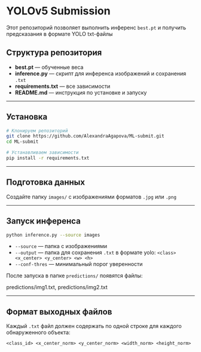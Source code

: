 # YOLOv5 Submission

Этот репозиторий позволяет выполнить инференс `best.pt` и получить предсказания в формате YOLO txt-файлы

## Структура репозитория

- **best.pt** — обученные веса
- **inference.py** — скрипт для инференса изображений и сохранения `.txt`
- **requirements.txt** — все зависимости
- **README.md** — инструкция по установке и запуску

---

## Установка

```bash
# Клонируем репозиторий
git clone https://github.com/AlexandraAgapova/ML-submit.git
cd ML-submit

# Устанавливаем зависимости
pip install -r requirements.txt
```  

---

## Подготовка данных

Создайте папку `images/` с изображениями форматов `.jpg` или `.png`

---

## Запуск инференса

```bash
python inference.py --source images
```

- `--source` — папка с изображениями
- `--output` — папка для сохранения `.txt` в формате yolo: `<class> <x_center> <y_center> <w> <h>`
- `--conf-thres` — минимальный порог уверенности

После запуска в папке `predictions/` появятся файлы:

predictions/img1.txt, predictions/img2.txt

---

## Формат выходных файлов

Каждый `.txt` файл должен содержать по одной строке для каждого обнаруженного объекта:

```
<class_id> <x_center_norm> <y_center_norm> <width_norm> <height_norm>
```
